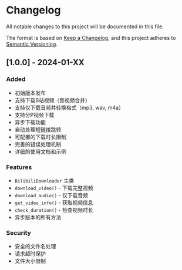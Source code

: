 # Changelog

All notable changes to this project will be documented in this file.

The format is based on [Keep a Changelog](https://keepachangelog.com/en/1.0.0/),
and this project adheres to [Semantic Versioning](https://semver.org/spec/v2.0.0.html).

## [1.0.0] - 2024-01-XX

### Added
- 初始版本发布
- 支持下载B站视频（音视频合并）
- 支持仅下载音频并转换格式（mp3, wav, m4a）
- 支持分P视频下载
- 异步下载功能
- 自动处理短链接跳转
- 可配置的下载时长限制
- 完善的错误处理机制
- 详细的使用文档和示例

### Features
- `BilibiliDownloader` 主类
- `download_video()` - 下载完整视频
- `download_audio()` - 仅下载音频
- `get_video_info()` - 获取视频信息
- `check_duration()` - 检查视频时长
- 异步版本的所有方法

### Security
- 安全的文件名处理
- 请求超时保护
- 文件大小限制